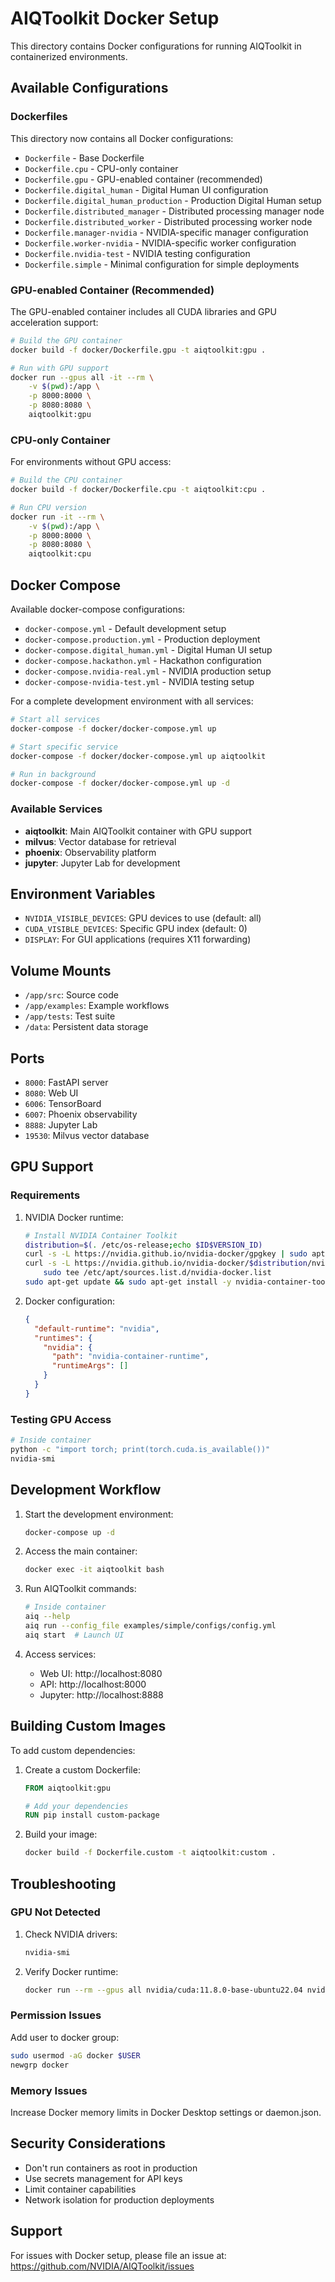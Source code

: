 # AIQToolkit Docker Setup

This directory contains Docker configurations for running AIQToolkit in containerized environments.

## Available Configurations

### Dockerfiles

This directory now contains all Docker configurations:

- `Dockerfile` - Base Dockerfile
- `Dockerfile.cpu` - CPU-only container
- `Dockerfile.gpu` - GPU-enabled container (recommended)
- `Dockerfile.digital_human` - Digital Human UI configuration
- `Dockerfile.digital_human_production` - Production Digital Human setup
- `Dockerfile.distributed_manager` - Distributed processing manager node
- `Dockerfile.distributed_worker` - Distributed processing worker node
- `Dockerfile.manager-nvidia` - NVIDIA-specific manager configuration
- `Dockerfile.worker-nvidia` - NVIDIA-specific worker configuration
- `Dockerfile.nvidia-test` - NVIDIA testing configuration
- `Dockerfile.simple` - Minimal configuration for simple deployments

### GPU-enabled Container (Recommended)

The GPU-enabled container includes all CUDA libraries and GPU acceleration support:

```bash
# Build the GPU container
docker build -f docker/Dockerfile.gpu -t aiqtoolkit:gpu .

# Run with GPU support
docker run --gpus all -it --rm \
    -v $(pwd):/app \
    -p 8000:8000 \
    -p 8080:8080 \
    aiqtoolkit:gpu
```

### CPU-only Container

For environments without GPU access:

```bash
# Build the CPU container
docker build -f docker/Dockerfile.cpu -t aiqtoolkit:cpu .

# Run CPU version
docker run -it --rm \
    -v $(pwd):/app \
    -p 8000:8000 \
    -p 8080:8080 \
    aiqtoolkit:cpu
```

## Docker Compose

Available docker-compose configurations:

- `docker-compose.yml` - Default development setup
- `docker-compose.production.yml` - Production deployment
- `docker-compose.digital_human.yml` - Digital Human UI setup
- `docker-compose.hackathon.yml` - Hackathon configuration
- `docker-compose.nvidia-real.yml` - NVIDIA production setup
- `docker-compose-nvidia-test.yml` - NVIDIA testing setup

For a complete development environment with all services:

```bash
# Start all services
docker-compose -f docker/docker-compose.yml up

# Start specific service
docker-compose -f docker/docker-compose.yml up aiqtoolkit

# Run in background
docker-compose -f docker/docker-compose.yml up -d
```

### Available Services

- **aiqtoolkit**: Main AIQToolkit container with GPU support
- **milvus**: Vector database for retrieval
- **phoenix**: Observability platform
- **jupyter**: Jupyter Lab for development

## Environment Variables

- `NVIDIA_VISIBLE_DEVICES`: GPU devices to use (default: all)
- `CUDA_VISIBLE_DEVICES`: Specific GPU index (default: 0)
- `DISPLAY`: For GUI applications (requires X11 forwarding)

## Volume Mounts

- `/app/src`: Source code
- `/app/examples`: Example workflows
- `/app/tests`: Test suite
- `/data`: Persistent data storage

## Ports

- `8000`: FastAPI server
- `8080`: Web UI
- `6006`: TensorBoard
- `6007`: Phoenix observability
- `8888`: Jupyter Lab
- `19530`: Milvus vector database

## GPU Support

### Requirements

1. NVIDIA Docker runtime:
   ```bash
   # Install NVIDIA Container Toolkit
   distribution=$(. /etc/os-release;echo $ID$VERSION_ID)
   curl -s -L https://nvidia.github.io/nvidia-docker/gpgkey | sudo apt-key add -
   curl -s -L https://nvidia.github.io/nvidia-docker/$distribution/nvidia-docker.list | \
       sudo tee /etc/apt/sources.list.d/nvidia-docker.list
   sudo apt-get update && sudo apt-get install -y nvidia-container-toolkit
   ```

2. Docker configuration:
   ```json
   {
     "default-runtime": "nvidia",
     "runtimes": {
       "nvidia": {
         "path": "nvidia-container-runtime",
         "runtimeArgs": []
       }
     }
   }
   ```

### Testing GPU Access

```bash
# Inside container
python -c "import torch; print(torch.cuda.is_available())"
nvidia-smi
```

## Development Workflow

1. Start the development environment:
   ```bash
   docker-compose up -d
   ```

2. Access the main container:
   ```bash
   docker exec -it aiqtoolkit bash
   ```

3. Run AIQToolkit commands:
   ```bash
   # Inside container
   aiq --help
   aiq run --config_file examples/simple/configs/config.yml
   aiq start  # Launch UI
   ```

4. Access services:
   - Web UI: http://localhost:8080
   - API: http://localhost:8000
   - Jupyter: http://localhost:8888

## Building Custom Images

To add custom dependencies:

1. Create a custom Dockerfile:
   ```dockerfile
   FROM aiqtoolkit:gpu
   
   # Add your dependencies
   RUN pip install custom-package
   ```

2. Build your image:
   ```bash
   docker build -f Dockerfile.custom -t aiqtoolkit:custom .
   ```

## Troubleshooting

### GPU Not Detected

1. Check NVIDIA drivers:
   ```bash
   nvidia-smi
   ```

2. Verify Docker runtime:
   ```bash
   docker run --rm --gpus all nvidia/cuda:11.8.0-base-ubuntu22.04 nvidia-smi
   ```

### Permission Issues

Add user to docker group:
```bash
sudo usermod -aG docker $USER
newgrp docker
```

### Memory Issues

Increase Docker memory limits in Docker Desktop settings or daemon.json.

## Security Considerations

- Don't run containers as root in production
- Use secrets management for API keys
- Limit container capabilities
- Network isolation for production deployments

## Support

For issues with Docker setup, please file an issue at:
https://github.com/NVIDIA/AIQToolkit/issues